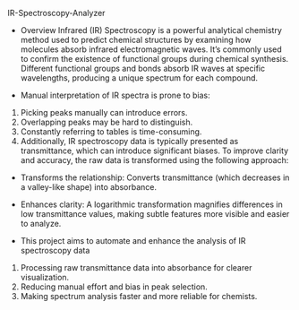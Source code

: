IR-Spectroscopy-Analyzer

- Overview
Infrared (IR) Spectroscopy is a powerful analytical chemistry method used to predict chemical structures by examining how molecules absorb infrared electromagnetic waves. It’s commonly used to confirm the existence of functional groups during chemical synthesis. Different functional groups and bonds absorb IR waves at specific wavelengths, producing a unique spectrum for each compound.

- Manual interpretation of IR spectra is prone to bias:
1. Picking peaks manually can introduce errors.
2. Overlapping peaks may be hard to distinguish.
3. Constantly referring to tables is time-consuming.
4. Additionally, IR spectroscopy data is typically presented as transmittance, which can introduce significant biases. To improve clarity and accuracy, the raw data is transformed using the following approach:

- Transforms the relationship: Converts transmittance (which decreases in a valley-like shape) into absorbance.
- Enhances clarity: A logarithmic transformation magnifies differences in low transmittance values, making subtle features more visible and easier to analyze.

- This project aims to automate and enhance the analysis of IR spectroscopy data
1. Processing raw transmittance data into absorbance for clearer visualization.
2. Reducing manual effort and bias in peak selection.
3. Making spectrum analysis faster and more reliable for chemists.
